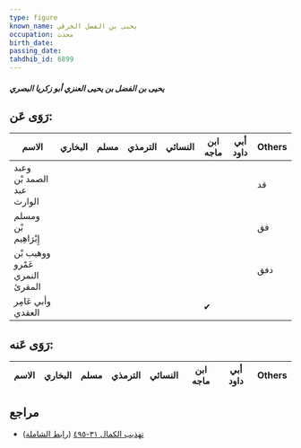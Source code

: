 ```yaml
---
type: figure
known_name: يحيى بن الفضل الخرقي
occupation: محدث
birth_date:
passing_date:
tahdhib_id: 6899
---
```

##### يحيى بن الفضل بن يحيى العنزي أبو زكريا البصري

## رَوَى عَن:
| الاسم                          | البخاري | مسلم | الترمذي | النسائي | ابن ماجه | أبي داود | Others |
| ------------------------------ | ------- | ---- | ------- | ------- | -------- | -------- | ------ |
| وعبد الصمد بْن عبد الوارث      |         |      |         |         |          |          | قد     |
| ومسلم بْن إِبْرَاهِيم          |         |      |         |         |          |          | فق     |
| ووهيب بْن عَمْرو النمري المقرئ |         |      |         |         |          |          | دفق    |
| وأبي عَامِر العقدي             |         |      |         |         | ✔        |          |        |
## رَوَى عَنه:
| الاسم | البخاري | مسلم | الترمذي | النسائي | ابن ماجه | أبي داود | Others |
| ----- | ------- | ---- | ------- | ------- | -------- | -------- | ------ |
## مراجع
- [تهذيب الكمال ٣١-٤٩٥](obsidian://open?vault=Tahdhib-al-Kamal&file=Figures/٦٨٩٩-يحيى%20بن%20الفضل%20بن%20يحيى%20العنزي%20أبو%20زكريا%20البصري) ([رابط الشاملة](https://shamela.ws/book/3722/17043))